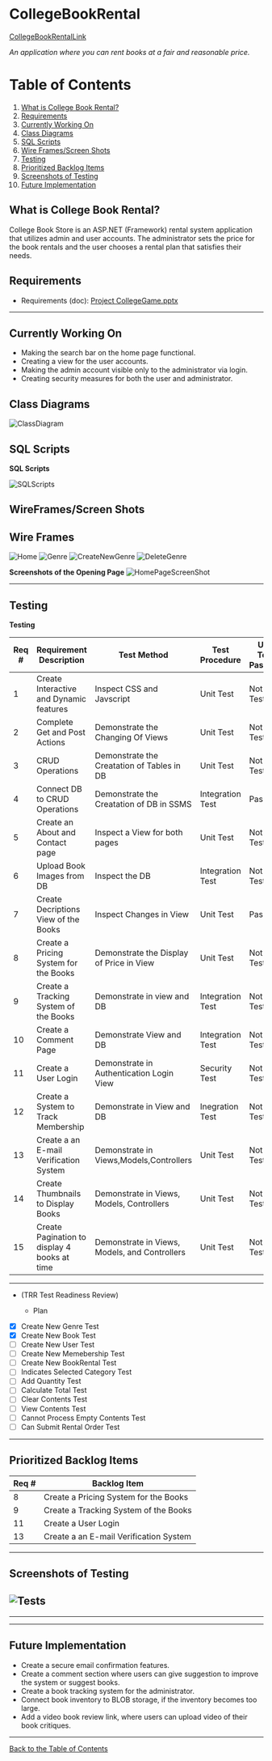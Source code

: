 # CollegeBookRental
[CollegeBookRentalLink](https://collegebookrentaldonnyves.azurewebsites.net/)


*An application where you can rent books at a fair and reasonable price.* 

<a name="contents"></a>

<a name="toc"></a>
# Table of Contents
1. [What is College Book Rental?](#introduction)
2. [Requirements](#requirements)
3. [Currently Working On](#working)
4. [Class Diagrams](#diagrams)
5. [SQL Scripts](#scripts)
6. [Wire Frames/Screen Shots](#wireframes)
7. [Testing](#testing)
8. [Prioritized Backlog Items](#backlog)
9. [Screenshots of Testing](#testshots)
10. [Future Implementation](#future)




<a name="introduction"></a>
## What is College Book Rental? 

College Book Store is an ASP.NET (Framework) rental system application that utilizes admin and user accounts.  The administrator sets the price for the book rentals and the user chooses a rental plan that satisfies their needs.  




<a name="requirements"></a>
## Requirements  
	
  - Requirements (doc): [Project CollegeGame.pptx](https://github.com/donnyves/CollegeBookRental/files/3076989/Project.CollegeGame.pptx)
---



  
  <a name="working"></a>
## Currently Working On
  
- Making the search bar on the home page functional.
- Creating a view for the user accounts.
- Making the admin account visible only to the administrator via login.
- Creating security measures for both the user and administrator.  
  
<a name="diagrams"></a>
## Class Diagrams 


![ClassDiagram](https://user-images.githubusercontent.com/40510674/56258172-7fa4cd80-6083-11e9-823a-efb39b5d8382.PNG)




<a name="scripts"></a>
## SQL Scripts
**SQL Scripts**

![SQLScripts](https://user-images.githubusercontent.com/40510674/56181491-920b0280-5fc2-11e9-9a1c-b19e427bbb0b.PNG)

  <a name="wireframes"></a>
## WireFrames/Screen Shots

## Wire Frames

![Home](https://user-images.githubusercontent.com/40510674/57640187-9a753f80-7566-11e9-9309-0db1cbb877f7.PNG)
![Genre](https://user-images.githubusercontent.com/40510674/57640202-a06b2080-7566-11e9-99b9-78729f601112.PNG)
![CreateNewGenre](https://user-images.githubusercontent.com/40510674/57640213-a82ac500-7566-11e9-8c0b-2f0d09a5e444.PNG)
![DeleteGenre](https://user-images.githubusercontent.com/40510674/57640220-af51d300-7566-11e9-9d48-73aab0d4f259.PNG)

**Screenshots of the Opening Page**
![HomePageScreenShot](https://user-images.githubusercontent.com/40510674/57746636-e919fb00-7686-11e9-9ff6-0b56779008a8.PNG)

--- 

<a name="testing"></a>
## Testing
**Testing**


|Req #|Requirement Description|Test Method| Test Procedure|Unit Test Passed?|Time Stamp|
| ------------- |-------------| -----| --------|------|-----|
|1|Create Interactive and Dynamic features  |Inspect CSS and Javscript  |Unit Test |Not Tested|27APR2019|
|2|Complete Get and Post Actions  |Demonstrate the Changing Of Views|Unit Test|Not Tested|27APR2019|
|3|CRUD Operations|Demonstrate the Creatation of Tables in DB|Unit Test |Not Tested|27APR2019  |
|4|Connect DB to CRUD Operations|Demonstrate the Creatation of DB in SSMS|Integration Test|Passed| 14MAY2019  |
|5|Create an About and Contact page|Inspect a View for both pages|Unit Test|Not Tested|27APR2019|
|6|Upload Book Images from DB|Inspect the DB |Integration Test|Not Tested|27APR2019|
|7|Create Decriptions View of the Books|Inspect Changes in View |Unit Test|Passed| 14MAY2019 |
|8|Create a Pricing System for the Books|Demonstrate the Display of Price in View|Unit Test|Not Tested|27APR2019  |
|9|Create a Tracking System of the Books|Demonstrate in view and DB|Integration Test|Not Tested|27APR2019  |
|10|Create a Comment Page|Demonstrate View and DB|Integration Test|Not Tested|27APR2019  |
|11|Create a User Login |Demonstrate in Authentication Login View |Security Test|Not Tested| 27APR2019 |
|12|Create a System to Track Membership  |Demonstrate in View and DB   |Inegration Test|Not Tested| 27APR2019|
|13|Create a an E-mail Verification System |Demonstrate in Views,Models,Controllers |Unit Test|Not Tested|27APR2019|
|14|Create Thumbnails to Display Books|Demonstrate in Views, Models, Controllers|Unit Test|Not Tested|12MAY2019|
|15|Create Pagination to display 4 books at time|Demonstrate in Views, Models, and Controllers|Unit Test|Not Tested|14MAY2019|

  
---

- (TRR  Test Readiness Review)

	- Plan
- [x] Create New Genre Test
- [x] Create New Book Test
- [ ] Create New User Test
- [ ] Create New Memebership Test
- [ ] Create New BookRental Test
- [ ] Indicates Selected Category Test
- [ ] Add Quantity Test
- [ ] Calculate Total Test
- [ ] Clear Contents Test
- [ ] View Contents Test
- [ ] Cannot Process Empty Contents Test
- [ ] Can Submit Rental Order Test
---

<a name="backlog"></a>
## Prioritized Backlog Items

|Req #|Backlog Item|
| ------------- |-------------|
|8|Create a Pricing System for the Books|
|9|Create a Tracking System of the Books|
|11|Create a User Login |Demonstrate in Authentication Login View |
|13|Create a an E-mail Verification System |

---


<a name="testshots"></a>
## Screenshots of Testing
![Tests](https://user-images.githubusercontent.com/40510674/57747041-9e00e780-7688-11e9-8510-adcd5d61fbfc.PNG)
---





---




---





<a name="future"></a>
## Future Implementation 

- Create a secure email confirmation features.
- Create a comment section where users can give suggestion to improve the system or suggest books.
- Create a book tracking system for the administrator.
- Connect book inventory to BLOB storage, if the inventory becomes too large.
- Add a video book review link, where users can upload video of their book critiques.











---
 [Back to the Table of Contents](#contents)

